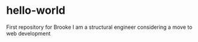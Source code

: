 # hello-world
First repository for Brooke
I am a structural engineer considering a move to web development
